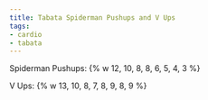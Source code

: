 ```yaml
---
title: Tabata Spiderman Pushups and V Ups
tags:
- cardio
- tabata
---
```


Spiderman Pushups: {% w 12, 10, 8, 8, 6, 5, 4, 3 %}

V Ups: {% w 13, 10, 8, 7, 8, 9, 8, 9 %}
